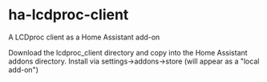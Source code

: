 # ha-lcdproc-client
A LCDproc client as a Home Assistant add-on

Download the lcdproc_client directory and copy into the Home Assistant addons directory.
Install via settings->addons->store (will appear as a "local add-on")

